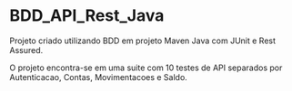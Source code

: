 # BDD_API_Rest_Java

Projeto criado utilizando BDD em projeto Maven Java com JUnit e Rest Assured.

O projeto encontra-se em uma suite com 10 testes de API separados por Autenticacao, Contas, Movimentacoes e Saldo.
